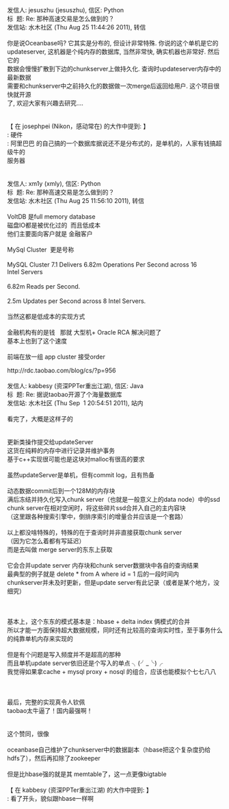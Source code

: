 <p>发信人: jesuszhu (jesuszhu), 信区: Python<br />标&nbsp; 题: Re: 那种高速交易是怎么做到的？<br />发信站: 水木社区 (Thu Aug 25 11:44:26 2011), 转信<br /><br />你是说Oceanbase吗? 它其实是分布的, 但设计非常特殊. 你说的这个单机是它的<br />updateserver, 这机器是个纯内存的数据库, 当然非常快, 确实机器也非常好. 然后它的<br />数据会慢慢扩散到下边的chunkserver上做持久化. 查询时updateserver内存中的最新数据<br />需要和chunkserver中之前持久化的数据做一次merge后返回给用户. 这个项目很快就开源<br />了, 欢迎大家有兴趣去研究....<br /><br /><br />【 在 josephpei (Nikon，感动常在) 的大作中提到: 】<br />: 硬件<br />: 阿里巴巴 的自己搞的一个数据库据说还不是分布式的，是单机的，人家有钱搞超级牛的<br />服务器<br /><br /><br />发信人: xm1y (xmly), 信区: Python<br />标&nbsp; 题: Re: 那种高速交易是怎么做到的？<br />发信站: 水木社区 (Thu Aug 25 11:56:10 2011), 转信<br /><br />VoltDB 是full memory database<br />磁盘IO都是被优化过的&nbsp; 而且低成本<br />他们主要面向客户就是 金融客户<br /><br />MySql Cluster&nbsp; 更是号称<br /><br />MySQL Cluster 7.1 Delivers 6.82m Operations Per Second across 16<br />Intel Servers<br /><br />6.82m Reads per Second.<br /><br />2.5m Updates per Second across 8 Intel Servers.<br /><br />当然这都是低成本的实现方式<br /><br />金融机构有的是钱&nbsp;&nbsp; 那就 大型机+ Oracle RCA 解决问题了<br />基本上也到了这个速度<br /><br />前端在放一组 app cluster 接受order</p>
<p></p>
<p>http://rdc.taobao.com/blog/cs/?p=956<br /><br />发信人: kabbesy (资深PPTer重出江湖), 信区: Java<br />标&nbsp; 题: Re: 据说taobao开源了个海量数据库<br />发信站: 水木社区 (Thu Sep&nbsp; 1 20:54:51 2011), 站内<br /><br />看完了，大概是这样子的<br /><br /><br />更新类操作提交给updateServer<br />这货在纯粹的内存中进行记录并维护事务<br />基于c++实现很可能也是这块对malloc有很高的要求<br /><br />虽然updateServer是单机，但有commit log，且有热备<br /><br />动态数据commit后到一个128M的内存块<br />满后冻结并持久化写入chunk server（也就是一般意义上的data node）中的ssd<br />chunk server在相对空闲时，将这些碎片ssd合并入自己的主内容块<br />（这里跟各种搜索引擎中，倒排序索引的增量合并应该是一个套路）<br /><br />以上都没啥特殊的，特殊的在于查询时并非直接获取chunk server<br />（因为它怎么着都有写延迟）<br />而是去叫做 merge server的东东上获取<br /><br />它会合并update server 内存块和chunk server数据块中各自的查询结果<br />最典型的例子就是 delete * from A where id = 1 后的一段时间内<br />chunkserver并未及时更新，但是update server有此记录（或者是某个地方，没细究）<br /><br /><br /><br />基本上，这个东东的模式基本是：hbase + delta index 俩模式的合并<br />所以才能一方面保持超大数据规模，同时还有比较高的查询实时性，至于事务什么的纯靠单机内存来实现的<br /><br />但是有个问题是写入频度并不是超高的那种<br />而且单机update server依旧还是个写入的单点 ╮(╯_╰)╭<br />我觉得如果拿cache + mysql proxy + nosql 的组合，应该也能模拟个七七八八<br /><br /><br /><br />最后，完整的实现真令人钦佩<br />taobao太牛逼了！国内最强啊！<br /><br /><br />这个赞同，很像<br /><br />oceanbase自己维护了chunkserver中的数据副本（hbase把这个复杂度扔给hdfs了），然后再扣除了zookeeper<br /><br />但是比hbase强的就是其 memtable了，这一点更像bigtable<br /><br />【 在 kabbesy (资深PPTer重出江湖) 的大作中提到: 】<br />: 看了开头，貌似跟hbase一样啊<br /><br /><br /></p>